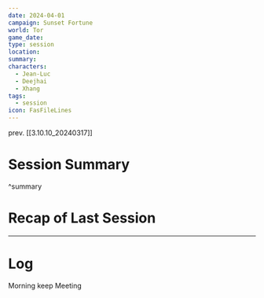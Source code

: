 ```yaml
---
date: 2024-04-01
campaign: Sunset Fortune
world: Tor
game_date: 
type: session
location: 
summary: 
characters:
  - Jean-Luc
  - Deejhai
  - Xhang
tags:
  - session
icon: FasFileLines
---
```

prev. [[3.10.10_20240317]]
# Session Summary

^summary
# Recap of Last Session

---
# Log
Morning keep Meeting
